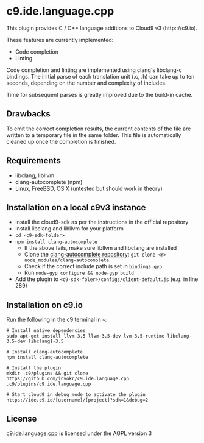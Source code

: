 c9.ide.language.cpp
===================

This plugin provides C / C++ language additions to Cloud9 v3 (http:://c9.io).

These features are currently implemented:

 * Code completion
 * Linting

Code completion and linting are implemented using clang's libclang-c bindings.
The initial parse of each translation unit (.c, .h) can take up to ten seconds,
depending on the number and complexity of includes.

Time for subsequent parses is greatly improved due to the build-in cache.

Drawbacks
---------

To emit the correct completion results, the current contents of the file are written
to a temporary file in the same folder. This file is automatically cleaned up once the
completion is finished.

Requirements
------------

 * libclang, libllvm
 * clang-autocomplete (npm)
 * Linux, FreeBSD, OS X (untested but should work in theory)

Installation on a local c9v3 instance
-------------------------------------

 * Install the cloud9-sdk as per the instructions in the official repository
 * Install libclang and libllvm for your platform
 * `cd <c9-sdk-folder>`
 * `npm install clang-autocomplete`
   * If the above fails, make sure libllvm and libclang are installed
   * Clone the [clang-autocomplete repository](https://github.com/invokr/clang-autocomplete): `git clone <r> node_modules/clang-autocomplete`
   * Check if the correct include path is set in `bindings.gyp`
   * Run `node-gyp configure && node-gyp build`
 * Add the plugin to `<c9-sdk-foler>/configs/client-default.js` (e.g. in line 289)

Installation on c9.io
---------------------

Run the following in the c9 terminal in `~`:

    # Install native dependencies
    sudo apt-get install llvm-3.5 llvm-3.5-dev lvm-3.5-runtime libclang-3.5-dev libclang1-3.5

    # Install clang-autocomplete
    npm install clang-autocomplete

    # Install the plugin
    mkdir .c9/plugins && git clone https://github.com/invokr/c9.ide.language.cpp .c9/plugins/c9.ide.language.cpp

    # Start cloud9 in debug mode to activate the plugin
    https://ide.c9.io/[username]/[project]?sdk=1&debug=2
    
License
-------

c9.ide.language.cpp is licensed under the AGPL version 3